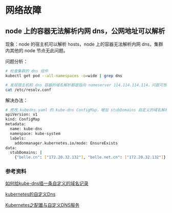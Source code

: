 # 网络故障

## node 上的容器无法解析内网 dns，公网地址可以解析

现象：node 的宿主机可以解析 hosts，node 上的容器无法解析内网 dns，集群内其他的 node 节点无此问题。

问题分析：

```sh
# 检查集群的 dns 组件
kubectl get pod --all-namespaces -o=wide | grep dns

# 发现宿主机和 dns 容器的域名解析都是指向 nameserver 114.114.114.114，问题可想而知
cat /etc/resolv.conf
```

解决办法：

```sh
# 修改 kubedns.yaml 的 kube-dns ConfigMap，增加 stubDomains 自定义的域名解析
apiVersion: v1
kind: ConfigMap
metadata:
  name: kube-dns
  namespace: kube-system
  labels:
    addonmanager.kubernetes.io/mode: EnsureExists
data:
  stubDomains: |
    {"belle.cn": ["172.20.32.132"], "belle.net.cn": ["172.20.32.132"]}
```

### 参考资料

[如何给kube-dns插一条自定义的域名记录](https://www.colabug.com/880577.html)

[kubernetes的自定义Dns](https://blog.csdn.net/yinlongfei_love/article/details/80563784)

[Kubernetes之配置与自定义DNS服务](https://blog.csdn.net/dkfajsldfsdfsd/article/details/81218480)
